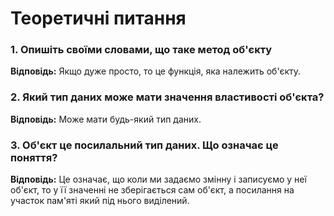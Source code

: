 # **Теоретичні питання**

### **1. Опишіть своїми словами, що таке метод об'єкту**

**Відповідь:**
Якщо дуже просто, то це функція, яка належить об'єкту.

### **2. Який тип даних може мати значення властивості об'єкта?**

**Відповідь:**
Може мати будь-який тип даних.

### **3. Об'єкт це посилальний тип даних. Що означає це поняття?**

**Відповідь:**
Це означає, що коли ми задаємо змінну і записуємо у неї об'єкт, то у її значенні не зберігається сам об'єкт, а посилання на участок пам'яті який під нього виділений.
